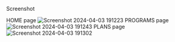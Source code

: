 Screenshot

HOME page
![Screenshot 2024-04-03 191223](https://github.com/Praveennaik271/react-GYM/assets/135038488/a8c470bd-d06b-4eb5-a1a8-801a0212f24e)
PROGRAMS page
![Screenshot 2024-04-03 191243](https://github.com/Praveennaik271/react-GYM/assets/135038488/e6a7a78d-72bf-433b-8d75-a6e783468519)
PLANS page
![Screenshot 2024-04-03 191302](https://github.com/Praveennaik271/react-GYM/assets/135038488/4dde0e13-d61f-4f2f-94c2-65b64ec9fdde)

